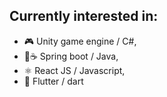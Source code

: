 <!-- ### Hi there 👋 -->

## Currently interested in:

- 🎮 Unity game engine / C#,
- 🍃☕ Spring boot / Java,
- ⚛ React JS / Javascript,
- 📱 Flutter / dart



<!--
**Quuba/Quuba** is a ✨ _special_ ✨ repository because its `README.md` (this file) appears on your GitHub profile.

Here are some ideas to get you started:

- 🔭 I’m currently working on ...
- 🌱 I’m currently learning ...
- 👯 I’m looking to collaborate on ...
- 🤔 I’m looking for help with ...
- 💬 Ask me about ...
- 📫 How to reach me: ...
- 😄 Pronouns: ...
- ⚡ Fun fact: ...
-->
